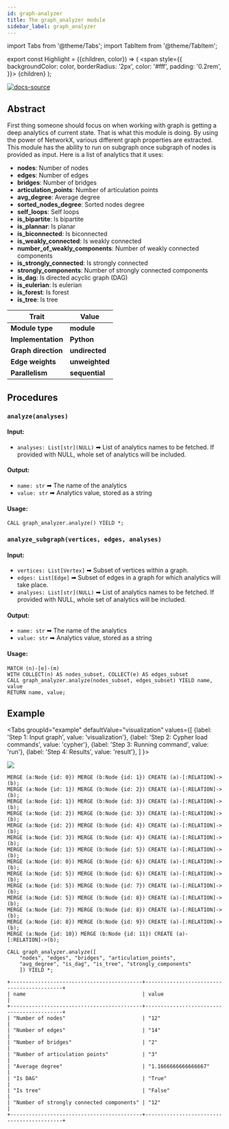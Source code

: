 ```yaml
---
id: graph-analyzer
title: The graph_analyzer module
sidebar_label: graph_analyzer
---
```



import Tabs from '@theme/Tabs'; 
import TabItem from '@theme/TabItem';

export const Highlight = ({children, color}) => (
  <span
    style={{
      backgroundColor: color,
      borderRadius: '2px',
      color: '#fff',
      padding: '0.2rem',
    }}>
    {children}
  </span>
);

[![docs-source](https://img.shields.io/badge/source-graph_analyzer-FB6E00?logo=github&style=for-the-badge)](https://github.com/memgraph/mage/blob/main/python/graph_analyzer.py)


## Abstract

First thing someone should focus on when working with graph is getting a deep analytics of current state. That is what this module is doing. By using the power of NetworkX, various different graph properties are extracted. This module has the ability to run on subgraph once subgraph of nodes is provided as input. Here is a list of analytics that it uses:

* **nodes**: Number of nodes
* **edges**: Number of edges
* **bridges**: Number of bridges
* **articulation_points**: Number of articulation points
* **avg_degree**: Average degree
* **sorted_nodes_degree**: Sorted nodes degree
* **self_loops**: Self loops
* **is_bipartite**: Is bipartite
* **is_plannar**: Is planar
* **is_biconnected**: Is biconnected
* **is_weakly_connected**: Is weakly connected
* **number_of_weakly_components**: Number of weakly connected components
* **is_strongly_connected**: Is strongly connected
* **strongly_components**: Number of strongly connected components
* **is_dag**: Is directed acyclic graph (DAG)
* **is_eulerian**: Is eulerian
* **is_forest**: Is forest
* **is_tree**: Is tree

| Trait               | Value                                                 |
| ------------------- | ----------------------------------------------------- |
| **Module type**     | <Highlight color="#FB6E00">**module**</Highlight>     |
| **Implementation**  | <Highlight color="#FB6E00">**Python**</Highlight>     |
| **Graph direction** | <Highlight color="#FB6E00">**undirected**</Highlight> |
| **Edge weights**    | <Highlight color="#FB6E00">**unweighted**</Highlight> |
| **Parallelism**     | <Highlight color="#FB6E00">**sequential**</Highlight> |

## Procedures

### `analyze(analyses)`

#### Input:

* `analyses: List[str](NULL)` ➡ List of analytics names to be fetched. If provided with NULL, whole set of analytics will be included.

#### Output:

* `name: str` ➡ The name of the analytics
* `value: str` ➡ Analytics value, stored as a string

#### Usage:
```cypher
CALL graph_analyzer.analyze() YIELD *;
```

### `analyze_subgraph(vertices, edges, analyses)`

#### Input:

* `vertices: List[Vertex]` ➡ Subset of vertices within a graph.
* `edges: List[Edge]` ➡ Subset of edges in a graph for which analytics will take place.
* `analyses: List[str](NULL)` ➡ List of analytics names to be fetched. If provided with NULL, whole set of analytics will be included.

#### Output:

* `name: str` ➡ The name of the analytics
* `value: str` ➡ Analytics value, stored as a string

#### Usage:
```cypher
MATCH (n)-[e]-(m)
WITH COLLECT(n) AS nodes_subset, COLLECT(e) AS edges_subset
CALL graph_analyzer.analyze(nodes_subset, edges_subset) YIELD name, value
RETURN name, value;
```

## Example

<Tabs
  groupId="example"
  defaultValue="visualization"
  values={[
    {label: 'Step 1: Input graph', value: 'visualization'},
    {label: 'Step 2: Cypher load commands', value: 'cypher'},
    {label: 'Step 3: Running command', value: 'run'},
    {label: 'Step 4: Results', value: 'result'},
  ]
}>
  <TabItem value="visualization">

  <img src="https://i.imgur.com/gbIcFPc.png"/>

  </TabItem>


  <TabItem value="cypher">

```cypher
MERGE (a:Node {id: 0}) MERGE (b:Node {id: 1}) CREATE (a)-[:RELATION]->(b);
MERGE (a:Node {id: 1}) MERGE (b:Node {id: 2}) CREATE (a)-[:RELATION]->(b);     
MERGE (a:Node {id: 1}) MERGE (b:Node {id: 3}) CREATE (a)-[:RELATION]->(b);     
MERGE (a:Node {id: 2}) MERGE (b:Node {id: 3}) CREATE (a)-[:RELATION]->(b);     
MERGE (a:Node {id: 2}) MERGE (b:Node {id: 4}) CREATE (a)-[:RELATION]->(b);     
MERGE (a:Node {id: 3}) MERGE (b:Node {id: 4}) CREATE (a)-[:RELATION]->(b);     
MERGE (a:Node {id: 1}) MERGE (b:Node {id: 5}) CREATE (a)-[:RELATION]->(b);     
MERGE (a:Node {id: 0}) MERGE (b:Node {id: 6}) CREATE (a)-[:RELATION]->(b);     
MERGE (a:Node {id: 5}) MERGE (b:Node {id: 6}) CREATE (a)-[:RELATION]->(b);     
MERGE (a:Node {id: 5}) MERGE (b:Node {id: 7}) CREATE (a)-[:RELATION]->(b);     
MERGE (a:Node {id: 5}) MERGE (b:Node {id: 8}) CREATE (a)-[:RELATION]->(b);     
MERGE (a:Node {id: 7}) MERGE (b:Node {id: 8}) CREATE (a)-[:RELATION]->(b);     
MERGE (a:Node {id: 8}) MERGE (b:Node {id: 9}) CREATE (a)-[:RELATION]->(b);   
MERGE (a:Node {id: 10}) MERGE (b:Node {id: 11}) CREATE (a)-[:RELATION]->(b);
```

  </TabItem>

  <TabItem value="run">

```cypher
CALL graph_analyzer.analyze([
    "nodes", "edges", "bridges", "articulation_points", 
    "avg_degree", "is_dag", "is_tree", "strongly_components"
    ]) YIELD *;
```

  </TabItem>


  <TabItem value="result">

```plaintext
+-------------------------------------------+-------------------------------------------+
| name                                      | value                                     |
+-------------------------------------------+-------------------------------------------+
| "Number of nodes"                         | "12"                                      |
| "Number of edges"                         | "14"                                      |
| "Number of bridges"                       | "2"                                       |
| "Number of articulation points"           | "3"                                       |
| "Average degree"                          | "1.1666666666666667"                      |
| "Is DAG"                                  | "True"                                    |
| "Is tree"                                 | "False"                                   |
| "Number of strongly connected components" | "12"                                      |
+-------------------------------------------+-------------------------------------------+
```

  </TabItem>

</Tabs>